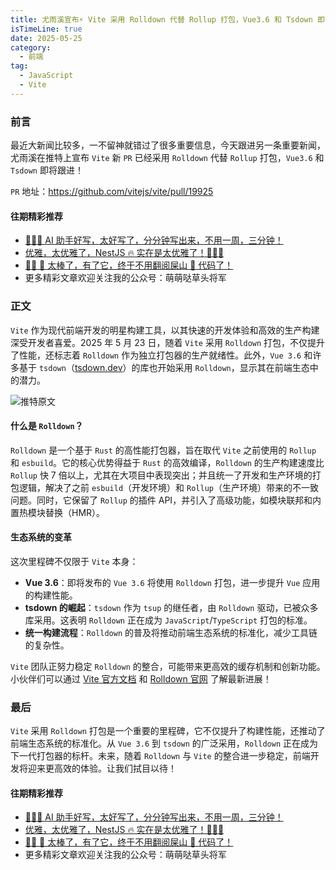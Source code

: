```yaml
---
title: 尤雨溪宣布⚡ Vite 采用 Rolldown 代替 Rollup 打包，Vue3.6 和 Tsdown 即将跟进
isTimeLine: true
date: 2025-05-25
category:
  - 前端
tag:
  - JavaScript
  - Vite
---
```


### 前言

最近大新闻比较多，一不留神就错过了很多重要信息，今天跟进另一条重要新闻，尤雨溪在推特上宣布 `Vite` 新 `PR` 已经采用 `Rolldown` 代替 `Rollup` 打包，`Vue3.6` 和 `Tsdown` 即将跟进！

`PR` 地址：https://github.com/vitejs/vite/pull/19925

#### 往期精彩推荐

- [🚀🚀🚀 AI 助手好写，太好写了，分分钟写出来，不用一周，三分钟！](https://juejin.cn/post/7506754146893725750)
- [优雅，太优雅了，NestJS 🔥 实在是太优雅了！🚀🚀🚀](https://juejin.cn/user/1116759543260727/posts "https://juejin.cn/user/1116759543260727/posts")
- [🚀🚀 🚀 太棒了，有了它，终于不用翻阅屎山 💩 代码了！](https://juejin.cn/user/1116759543260727/posts "https://juejin.cn/user/1116759543260727/posts")
- 更多精彩文章欢迎关注我的公众号：萌萌哒草头将军

### 正文

`Vite` 作为现代前端开发的明星构建工具，以其快速的开发体验和高效的生产构建深受开发者喜爱。2025 年 5 月 23 日，随着 `Vite` 采用 `Rolldown` 打包，不仅提升了性能，还标志着 `Rolldown` 作为独立打包器的生产就绪性。此外，`Vue 3.6` 和许多基于 `tsdown`（[tsdown.dev](https://tsdown.dev)）的库也开始采用 `Rolldown`，显示其在前端生态中的潜力。

![推特原文](https://files.mdnice.com/user/43422/40646707-2821-449f-b66f-681045454f7a.jpg)

#### 什么是 `Rolldown`？

`Rolldown` 是一个基于 `Rust` 的高性能打包器，旨在取代 `Vite` 之前使用的 `Rollup` 和 `esbuild`。它的核心优势得益于 `Rust` 的高效编译，`Rolldown` 的生产构建速度比 `Rollup` 快 7 倍以上，尤其在大项目中表现突出；并且统一了开发和生产环境的打包逻辑，解决了之前 `esbuild`（开发环境）和 `Rollup`（生产环境）带来的不一致问题。同时，它保留了 `Rollup` 的插件 API，并引入了高级功能，如模块联邦和内置热模块替换（HMR）。

#### 生态系统的变革

这次里程碑不仅限于 `Vite` 本身：

- **Vue 3.6**：即将发布的 `Vue 3.6` 将使用 `Rolldown` 打包，进一步提升 `Vue` 应用的构建性能。
- **tsdown 的崛起**：`tsdown` 作为 `tsup` 的继任者，由 `Rolldown` 驱动，已被众多库采用。这表明 `Rolldown` 正在成为 `JavaScript`/`TypeScript` 打包的标准。
- **统一构建流程**：`Rolldown` 的普及将推动前端生态系统的标准化，减少工具链的复杂性。

`Vite` 团队正努力稳定 `Rolldown` 的整合，可能带来更高效的缓存机制和创新功能。小伙伴们可以通过 [Vite 官方文档](https://vite.dev/guide/rolldown) 和 [Rolldown 官网](https://rolldown.rs/guide/) 了解最新进展！

### 最后

`Vite` 采用 `Rolldown` 打包是一个重要的里程碑，它不仅提升了构建性能，还推动了前端生态系统的标准化。从 `Vue 3.6` 到 `tsdown` 的广泛采用，`Rolldown` 正在成为下一代打包器的标杆。未来，随着 `Rolldown` 与 `Vite` 的整合进一步稳定，前端开发将迎来更高效的体验。让我们拭目以待！

#### 往期精彩推荐

- [🚀🚀🚀 AI 助手好写，太好写了，分分钟写出来，不用一周，三分钟！](https://juejin.cn/post/7506754146893725750)
- [优雅，太优雅了，NestJS 🔥 实在是太优雅了！🚀🚀🚀](https://juejin.cn/user/1116759543260727/posts "https://juejin.cn/user/1116759543260727/posts")
- [🚀🚀 🚀 太棒了，有了它，终于不用翻阅屎山 💩 代码了！](https://juejin.cn/user/1116759543260727/posts "https://juejin.cn/user/1116759543260727/posts")
- 更多精彩文章欢迎关注我的公众号：萌萌哒草头将军

